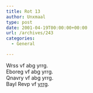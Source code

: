 ```yaml
---
title: Rot 13
author: Unxmaal
type: post
date: 2001-04-19T00:00:00+00:00
url: /archives/243
categories:
  - General

---
```

Wrss vf abg yrrg.  
Eboreg vf abg yrrg.  
Qnavry vf abg yrrg.  
Bayl Revp vf <A HREF="http://www.rot13.com/rot13.cgi">yrrg</A>.